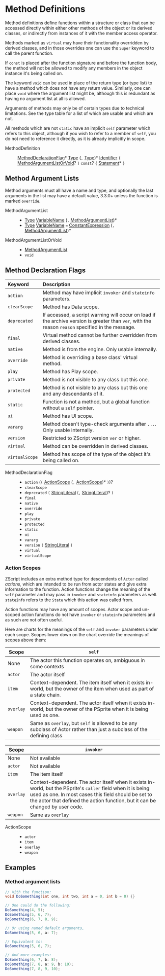 # Method Definitions

Method definitions define functions within a structure or class that
can be accessed directly within either other methods of the object or
its derived classes, or indirectly from instances of it with the
member access operator.

Methods marked as `virtual` may have their functionality overridden by
derived classes, and in those overrides one can use the `Super`
keyword to call the parent function.

If `const` is placed after the function signature and before the
function body, the method will not be allowed to modify any members in
the object instance it's being called on.

The keyword `void` can be used in place of the return type (or type
list) to have a method which does not have any return value.
Similarly, one can place `void` where the argument list might be,
although this is redundant as having no argument list at all is
allowed.

Arguments of methods may only be of certain types due to technical
limitations. See the type table for a list of which are usable and
which are not.

All methods which are not `static` have an implicit `self` parameter
which refers to this object, although if you wish to refer to a member
of `self`, you do not need to reference it directly, as it is already
implicitly in scope.

<dl class="syn"><dt>MethodDefinition</dt><dd>

[MethodDeclarationFlag]* [Type] (`,` [Type])* [Identifier] `(`
[MethodArgumentListOrVoid]? `)` `const`? `{` [Statement]* `}`

</dd></dl>

<div class=toc>
<!-- toc -->
</div>

## Method Argument Lists

Method arguments must all have a name and type, and optionally the
last arguments in the list may have a default value, <span
class="label purple">3.3.0+</span> unless the function is marked
`override`.

<dl class="syn"><dt>MethodArgumentList</dt><dd>

* [Type] [VariableName] (`,` [MethodArgumentList])*
* [Type] [VariableName] `=` [ConstantExpression] (`,`
  [MethodArgumentList])*

</dd><dt>MethodArgumentListOrVoid</dt><dd>

* [MethodArgumentList]
* `void`

</dd></dl>

## Method Declaration Flags

| Keyword        | Description
| :------        | :----------
| `action`       | Method may have implicit `invoker` and `stateinfo` parameters.
| `clearScope`   | Method has Data scope.
| `deprecated`   | If accessed, a script warning will occur on load if the archive version is greater than `ver`, with the reason `reason` specified in the message.
| `final`        | Virtual method cannot be further overridden from derived classes.
| `native`       | Method is from the engine. Only usable internally.
| `override`     | Method is overriding a base class' virtual method.
| `play`         | Method has Play scope.
| `private`      | Method is not visible to any class but this one.
| `protected`    | Method is not visible to any class but this one and any descendants of it.
| `static`       | Function is not a method, but a global function without a `self` pointer.
| `ui`           | Method has UI scope.
| `vararg`       | Method doesn't type-check arguments after `...`. Only usable internally.
| `version`      | Restricted to ZScript version `ver` or higher.
| `virtual`      | Method can be overridden in derived classes.
| `virtualScope` | Method has scope of the type of the object it's being called on.

<dl class="syn"><dt>MethodDeclarationFlag</dt><dd>

* `action` (`(` [ActionScope] (`,` [ActionScope])* `)`)?
* `clearScope`
* `deprecated` `(` [StringLiteral] (`,` [StringLiteral])? `)`
* `final`
* `native`
* `override`
* `play`
* `private`
* `protected`
* `static`
* `ui`
* `vararg`
* `version` `(` [StringLiteral] `)`
* `virtual`
* `virtualScope`

</dd></dl>

### Action Scopes

ZScript includes an extra method type for descendents of `Actor`
called *actions*, which are intended to be run from actor states and
give extra information to the function. Action functions change the
meaning of the `self` parameter and may pass in `invoker` and
`stateinfo` parameters as well. `stateinfo` refers to the `State`
which this action was called from.

Action functions may have any amount of scopes. Actor scope and
un-scoped action functions do not have `invoker` or `stateinfo`
parameters and as such are not often useful.

Here are charts for the meanings of the `self` and `invoker`
parameters under each scope. Scopes lower down on the chart override
the meanings of scopes above them:

| Scope     | `self`
| -----     | ------
| None      | The actor this function operates on, ambiguous in some contexts
| `actor`   | The actor itself
| `item`    | Context-dependent. The item itself when it exists in-world, but the owner of the item when used as part of a state chain.
| `overlay` | Context-dependent. The actor itself when it exists in-world, but the owner of the PSprite when it is being used as one.
| `weapon`  | Same as `overlay`, but `self` is allowed to be any subclass of Actor rather than just a subclass of the defining class

| Scope     | `invoker`
| -----     | ---------
| None      | Not available
| `actor`   | Not available
| `item`    | The item itself
| `overlay` | Context-dependent. The actor itself when it exists in-world, but the PSprite's `caller` field when it is being used as one. In most cases this field should be set to the actor that defined the action function, but it can be changed by user code.
| `weapon`  | Same as `overlay`

<dl class="syn"><dt>ActionScope</dt><dd>

* `actor`
* `item`
* `overlay`
* `weapon`

</dd></dl>

## Examples

### Method argument lists

```csharp
// With the function:
void DoSomething(int one, int two, int a = 0, int b = 0) {}

// One could do the following:
DoSomething(4, 5);
DoSomething(5, 6, 7);
DoSomething(6, 7, 8, 9);

// Or using named default arguments,
DoSomething(5, 6, a: 7);

// Equivalent to:
DoSomething(5, 6, 7);

// And more examples:
DoSomething(6, 7, b: 8);
DoSomething(7, 8, a: 9, b: 10);
DoSomething(7, 8, 9, 10);
```

[^1]: {{#include ../Labels/Todo.md}} Sometimes. In some contexts, the
`self` pointer will not be ambiguous.

[ConstantExpression]: Expressions.md#constant-expressions
[Identifier]: Fundamentals.md#identifiers
[Statement]: Statements.md#statements
[StringLiteral]: Fundamentals.md#string-literals
[Type]: Types.md#types
[VariableName]: Types.md#variable-names

[ActionScope]: #action-scopes
[MethodArgumentListOrVoid]: #method-argument-lists
[MethodArgumentList]: #method-argument-lists
[MethodDeclarationFlag]: #method-declaration-flags
